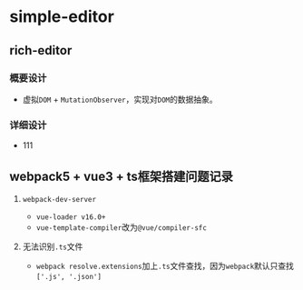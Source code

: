 # simple-editor

## rich-editor

### 概要设计

- 虚拟`DOM` + `MutationObserver`，实现对`DOM`的数据抽象。

### 详细设计

- 111

## webpack5 + vue3 + ts框架搭建问题记录

1. `webpack-dev-server`

   - `vue-loader v16.0+`
   - `vue-template-compiler`改为`@vue/compiler-sfc`

2. 无法识别`.ts`文件
   - `webpack resolve.extensions`加上`.ts`文件查找，因为`webpack`默认只查找`['.js', '.json']`
